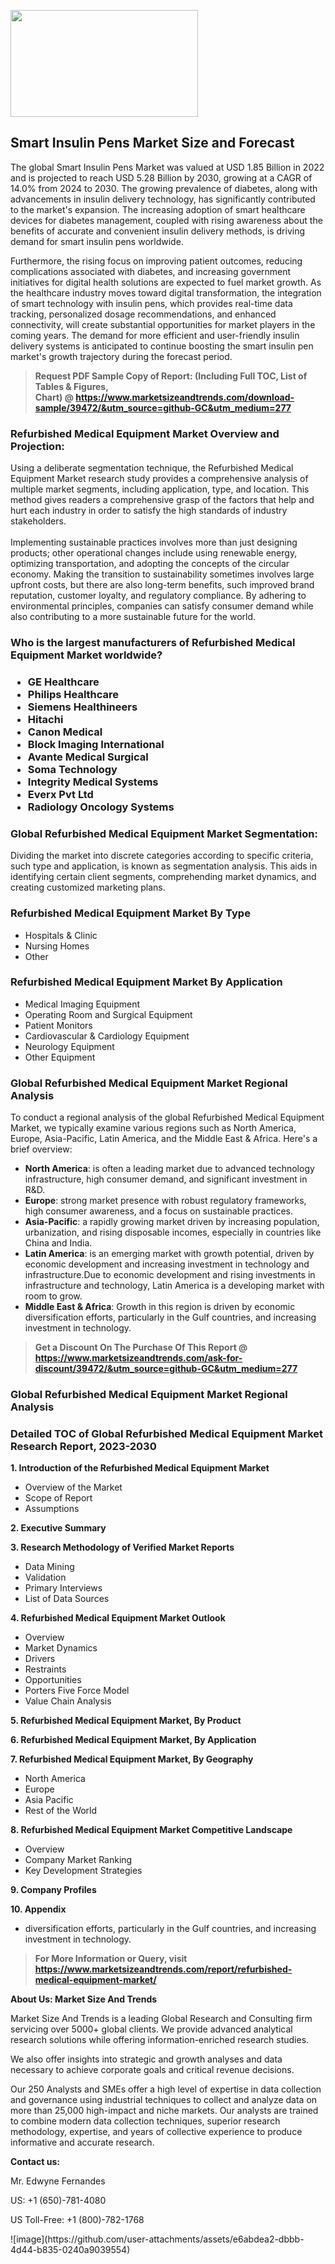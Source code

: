 <p><img class="alignnone size-medium wp-image-20088" src="https://ffe5etoiles.com/wp-content/uploads/2024/12/MST1-300x171.png" alt="" width="300" height="171" /></p><h2>Smart Insulin Pens Market Size and Forecast</h2><p>The global Smart Insulin Pens Market was valued at USD 1.85 Billion in 2022 and is projected to reach USD 5.28 Billion by 2030, growing at a CAGR of 14.0% from 2024 to 2030. The growing prevalence of diabetes, along with advancements in insulin delivery technology, has significantly contributed to the market's expansion. The increasing adoption of smart healthcare devices for diabetes management, coupled with rising awareness about the benefits of accurate and convenient insulin delivery methods, is driving demand for smart insulin pens worldwide.</p><p>Furthermore, the rising focus on improving patient outcomes, reducing complications associated with diabetes, and increasing government initiatives for digital health solutions are expected to fuel market growth. As the healthcare industry moves toward digital transformation, the integration of smart technology with insulin pens, which provides real-time data tracking, personalized dosage recommendations, and enhanced connectivity, will create substantial opportunities for market players in the coming years. The demand for more efficient and user-friendly insulin delivery systems is anticipated to continue boosting the smart insulin pen market's growth trajectory during the forecast period.</p></p><blockquote id="" class=""><strong>Request PDF Sample Copy of Report: (Including Full TOC, List of Tables &amp; Figures, Chart)&nbsp;@&nbsp;<strong><a href="https://www.marketsizeandtrends.com/download-sample/39472/&utm_source=github-GC&utm_medium=277" target="_blank">https://www.marketsizeandtrends.com/download-sample/39472/&utm_source=github-GC&utm_medium=277</a></strong></strong></blockquote><h3 id="" class="">Refurbished Medical Equipment Market&nbsp;Overview and Projection:</h3><p id="" class="">Using a deliberate segmentation technique, the Refurbished Medical Equipment Market research study provides a comprehensive analysis of multiple market segments, including application, type, and location. This method gives readers a comprehensive grasp of the factors that help and hurt each industry in order to satisfy the high standards of industry stakeholders. <br /> <br />Implementing sustainable practices involves more than just designing products; other operational changes include using renewable energy, optimizing transportation, and adopting the concepts of the circular economy. Making the transition to sustainability sometimes involves large upfront costs, but there are also long-term benefits, such improved brand reputation, customer loyalty, and regulatory compliance. By adhering to environmental principles, companies can satisfy consumer demand while also contributing to a more sustainable future for the world.</p><h3 id="" class="">Who is the largest manufacturers of&nbsp;Refurbished Medical Equipment Market worldwide?</h3><h3 class=""><p><ul><li>GE Healthcare </li><li> Philips Healthcare </li><li> Siemens Healthineers </li><li> Hitachi </li><li> Canon Medical </li><li> Block Imaging International </li><li> Avante Medical Surgical </li><li> Soma Technology </li><li> Integrity Medical Systems </li><li> Everx Pvt Ltd </li><li> Radiology Oncology Systems</li></ul></p></h3><h3 id="" class="">Global&nbsp;Refurbished Medical Equipment Market Segmentation:</h3><p id="" class="">Dividing the market into discrete categories according to specific criteria, such type and application, is known as segmentation analysis. This aids in identifying certain client segments, comprehending market dynamics, and creating customized marketing plans.</p><h3 id="" class="">Refurbished Medical Equipment Market&nbsp;By Type</h3><p><p><ul><li>Hospitals & Clinic</li><li> Nursing Homes</li><li> Other</p></li></ul></p></p><h3 id="" class="">Refurbished Medical Equipment Market&nbsp;By Application</h3><p class=""><p><ul><li>Medical Imaging Equipment</li><li> Operating Room and Surgical Equipment</li><li> Patient Monitors</li><li> Cardiovascular & Cardiology Equipment</li><li> Neurology Equipment</li><li> Other Equipment</li></ul></p></p><h3 id="" class="">Global Refurbished Medical Equipment Market Regional Analysis</h3><p id="" class="">To conduct a regional analysis of the global Refurbished Medical Equipment Market, we typically examine various regions such as North America, Europe, Asia-Pacific, Latin America, and the Middle East &amp; Africa. Here's a brief overview:</p><ul><li><strong>North America</strong>: is often a leading market due to advanced technology infrastructure, high consumer demand, and significant investment in R&amp;D.</li><li><strong>Europe</strong>: strong market presence with robust regulatory frameworks, high consumer awareness, and a focus on sustainable practices.</li><li><strong>Asia-Pacific</strong>: a rapidly growing market driven by increasing population, urbanization, and rising disposable incomes, especially in countries like China and India.</li><li><strong>Latin America</strong>: is an emerging market with growth potential, driven by economic development and increasing investment in technology and infrastructure.Due to economic development and rising investments in infrastructure and technology, Latin America is a developing market with room to grow.</li><li><strong>Middle East &amp; Africa</strong>: Growth in this region is driven by economic diversification efforts, particularly in the Gulf countries, and increasing investment in technology.</li></ul><blockquote id="" class=""><strong>Get a Discount On The Purchase Of This Report @ <strong><a href="https://www.marketsizeandtrends.com/ask-for-discount/39472/&utm_source=github-GC&utm_medium=277" target="_blank">https://www.marketsizeandtrends.com/ask-for-discount/39472/&utm_source=github-GC&utm_medium=277</a></strong></strong></blockquote><h3 id="" class="">Global Refurbished Medical Equipment Market Regional Analysis</h3><h3 id="" class="">Detailed TOC of Global Refurbished Medical Equipment Market Research Report, 2023-2030</h3><p id="" class=""><strong>1. Introduction of the Refurbished Medical Equipment Market</strong></p><ul><li>Overview of the Market</li><li>Scope of Report</li><li>Assumptions</li></ul><p id="" class=""><strong>2. Executive Summary</strong></p><p id="" class=""><strong>3. Research Methodology of Verified Market Reports</strong></p><ul><li>Data Mining</li><li>Validation</li><li>Primary Interviews</li><li>List of Data Sources</li></ul><p id="" class=""><strong>4. Refurbished Medical Equipment Market Outlook</strong></p><ul><li>Overview</li><li>Market Dynamics</li><li>Drivers</li><li>Restraints</li><li>Opportunities</li><li>Porters Five Force Model</li><li>Value Chain Analysis</li></ul><p id="" class=""><strong>5. Refurbished Medical Equipment Market, By Product</strong></p><p id="" class=""><strong>6. Refurbished Medical Equipment Market, By Application</strong></p><p id="" class=""><strong>7. Refurbished Medical Equipment Market, By Geography</strong></p><ul><li>North America</li><li>Europe</li><li>Asia Pacific</li><li>Rest of the World</li></ul><p id="" class=""><strong>8. Refurbished Medical Equipment Market Competitive Landscape</strong></p><ul><li>Overview</li><li>Company Market Ranking</li><li>Key Development Strategies</li></ul><p id="" class=""><strong>9. Company Profiles</strong></p><p id="" class=""><strong>10. Appendix</strong></p><ul><li>diversification efforts, particularly in the Gulf countries, and increasing investment in technology.</li></ul><blockquote id="" class=""><strong>For More Information or Query, visit <strong><strong><a href="https://www.marketsizeandtrends.com/report/refurbished-medical-equipment-market/" target="_blank">https://www.marketsizeandtrends.com/report/refurbished-medical-equipment-market/</a></strong></strong></strong></blockquote><p id="" class=""><strong>About Us: Market Size And Trends</strong></p><p id="" class="">Market Size And Trends is a leading Global Research and Consulting firm servicing over 5000+ global clients. We provide advanced analytical research solutions while offering information-enriched research studies.</p><p id="" class="">We also offer insights into strategic and growth analyses and data necessary to achieve corporate goals and critical revenue decisions.</p><p id="" class="">Our 250 Analysts and SMEs offer a high level of expertise in data collection and governance using industrial techniques to collect and analyze data on more than 25,000 high-impact and niche markets. Our analysts are trained to combine modern data collection techniques, superior research methodology, expertise, and years of collective experience to produce informative and accurate research.</p><p id="" class=""><strong>Contact us:</strong></p><p id="" class="">Mr. Edwyne Fernandes</p><p id="" class="">US: +1 (650)-781-4080</p><p id="" class="">US Toll-Free: +1 (800)-782-1768</p>
![image](https://github.com/user-attachments/assets/e6abdea2-dbbb-4d44-b835-0240a9039554)
